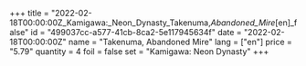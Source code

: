 +++
title = "2022-02-18T00:00:00Z_Kamigawa:_Neon_Dynasty_Takenuma,_Abandoned_Mire_[en]_false"
id = "499037cc-a577-41cb-8ca2-5e117945634f"
date = "2022-02-18T00:00:00Z"
name = "Takenuma, Abandoned Mire"
lang = ["en"]
price = "5.79"
quantity = 4
foil = false
set = "Kamigawa: Neon Dynasty"
+++
